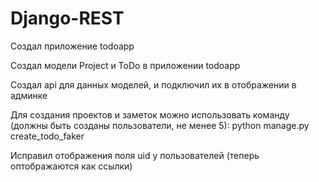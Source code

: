 # Django-REST

Создал приложение todoapp

Создал модели Project и ToDo в приложении todoapp

Создал api для данных моделей, и подключил их в отображении в админке

Для создания проектов и заметок можно использовать команду (должны быть созданы 
пользователи, не менее 5):
    python manage.py create_todo_faker

Исправил отображения поля uid у пользователей (теперь оптображаются как ссылки)
